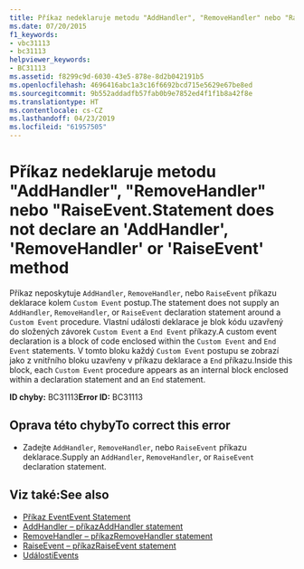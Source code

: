 ```yaml
---
title: Příkaz nedeklaruje metodu "AddHandler", "RemoveHandler" nebo "RaiseEvent.
ms.date: 07/20/2015
f1_keywords:
- vbc31113
- bc31113
helpviewer_keywords:
- BC31113
ms.assetid: f8299c9d-6030-43e5-878e-8d2b042191b5
ms.openlocfilehash: 4696416abc1a3c16f6692bcd715e5629e67be8ed
ms.sourcegitcommit: 9b552addadfb57fab0b9e7852ed4f1f1b8a42f8e
ms.translationtype: HT
ms.contentlocale: cs-CZ
ms.lasthandoff: 04/23/2019
ms.locfileid: "61957505"
---
```

# <a name="statement-does-not-declare-an-addhandler-removehandler-or-raiseevent-method"></a><span data-ttu-id="07189-102">Příkaz nedeklaruje metodu "AddHandler", "RemoveHandler" nebo "RaiseEvent.</span><span class="sxs-lookup"><span data-stu-id="07189-102">Statement does not declare an 'AddHandler', 'RemoveHandler' or 'RaiseEvent' method</span></span>
<span data-ttu-id="07189-103">Příkaz neposkytuje `AddHandler`, `RemoveHandler`, nebo `RaiseEvent` příkazu deklarace kolem `Custom Event` postup.</span><span class="sxs-lookup"><span data-stu-id="07189-103">The statement does not supply an `AddHandler`, `RemoveHandler`, or `RaiseEvent` declaration statement around a `Custom Event` procedure.</span></span> <span data-ttu-id="07189-104">Vlastní události deklarace je blok kódu uzavřený do složených závorek `Custom Event` a `End Event` příkazy.</span><span class="sxs-lookup"><span data-stu-id="07189-104">A custom event declaration is a block of code enclosed within the `Custom Event` and `End Event` statements.</span></span> <span data-ttu-id="07189-105">V tomto bloku každý `Custom Event` postupu se zobrazí jako z vnitřního bloku uzavřeny v příkazu deklarace a `End` příkazu.</span><span class="sxs-lookup"><span data-stu-id="07189-105">Inside this block, each `Custom Event` procedure appears as an internal block enclosed within a declaration statement and an `End` statement.</span></span>  
  
 <span data-ttu-id="07189-106">**ID chyby:** BC31113</span><span class="sxs-lookup"><span data-stu-id="07189-106">**Error ID:** BC31113</span></span>  
  
## <a name="to-correct-this-error"></a><span data-ttu-id="07189-107">Oprava této chyby</span><span class="sxs-lookup"><span data-stu-id="07189-107">To correct this error</span></span>  
  
- <span data-ttu-id="07189-108">Zadejte `AddHandler`, `RemoveHandler`, nebo `RaiseEvent` příkazu deklarace.</span><span class="sxs-lookup"><span data-stu-id="07189-108">Supply an `AddHandler`, `RemoveHandler`, or `RaiseEvent` declaration statement.</span></span>  
  
## <a name="see-also"></a><span data-ttu-id="07189-109">Viz také:</span><span class="sxs-lookup"><span data-stu-id="07189-109">See also</span></span>

- [<span data-ttu-id="07189-110">Příkaz Event</span><span class="sxs-lookup"><span data-stu-id="07189-110">Event Statement</span></span>](../../visual-basic/language-reference/statements/event-statement.md)
- [<span data-ttu-id="07189-111">AddHandler – příkaz</span><span class="sxs-lookup"><span data-stu-id="07189-111">AddHandler statement</span></span>](~/docs/visual-basic/language-reference/statements/addhandler-statement.md)
- [<span data-ttu-id="07189-112">RemoveHandler – příkaz</span><span class="sxs-lookup"><span data-stu-id="07189-112">RemoveHandler statement</span></span>](~/docs/visual-basic/language-reference/statements/removehandler-statement.md)
- [<span data-ttu-id="07189-113">RaiseEvent – příkaz</span><span class="sxs-lookup"><span data-stu-id="07189-113">RaiseEvent statement</span></span>](~/docs/visual-basic/language-reference/statements/raiseevent-statement.md)
- [<span data-ttu-id="07189-114">Události</span><span class="sxs-lookup"><span data-stu-id="07189-114">Events</span></span>](../../visual-basic/programming-guide/language-features/events/index.md)
